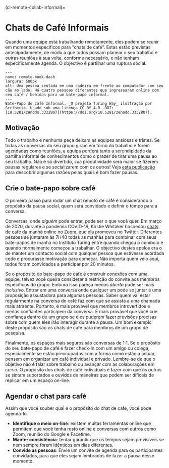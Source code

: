 (cl-remote-collab-informal)=
# Chats de Café Informais

Quando uma equipe está trabalhando remotamente, eles podem se reunir em momentos específicos para "chats de café". Estas estão previstas antecipadamente, de modo a que todos possam planear o seu trabalho e outras reuniões à sua volta, conforme necessário, e não tenham especificamente agenda. O objectivo é partilhar uma ruptura social.

```{figure} ../../figures/remote-book-dash.jpg
---
nome: remote-book-dash
largura: 500px
alt: Uma pessoa sentada em uma cadeira em frente ao computador com seu cão ao lado. Há quatro pessoas diferentes que ingressaram online com seu café / bebidas para um bate-papo informal.
---
Bate-Papo de Café Informal. _O projeto Turing Way_ ilustração por Scriberia. Usado sob uma licença CC-BY 4.0. DOI: [10.5281/zenodo.3332807](https://doi.org/10.5281/zenodo.3332807).
```

## Motivação

Todo o trabalho e nenhuma peça deixam as equipes ansiosas e tristes. Se todas as conversas do seu grupo giram em torno do trabalho e forem agendadas como reuniões, a equipa perderá tanto a serendipidade da partilha informal de conhecimentos como o prazer de tirar uma pausa ao seu trabalho. Não é só divertido, sua produtividade será maior se fizerem pausas regulares e se socializarem com os outros! Veja [esta publicação](https://buffer.com/resources/science-taking-breaks-at-work/) para descobrir algumas razões pelas quais é bom fazer pausas.

## Crie o bate-papo sobre café

O primeiro passo para rodar um chat remoto de café é considerando o propósito da pausa social, quem será convidado e definir o tempo para a conversa.

Conversas, onde *alguém* pode entrar, pode ser o que você quer. Em março de 2020, durante a pandemia COVID-19, Kirstie Whitaker hospedou [chats de café da manhã online no Zoom](https://twitter.com/kirstie_j/status/1239455513080926208?s=20), que ela promoveu no Twitter. Diferentes pessoas se juntaram às 7H40 todas as manhãs para combinar com seus bate-papos de manhã no Instituto Turing entre quando chegou o comboio e quando normalmente começou a trabalhar. O objectivo destes apelos era o de manter um contacto social com qualquer pessoa que estivesse acordada cedo e procurasse motivação para começar. Não importa quem veio aqui, todos foram convidados a participar por 20 minutos.

Se o propósito do bate-papo de café é construir conexões com uma equipe, talvez você queira considerar a restrição do convite aos membros específicos do grupo. Embora isso pareça menos *aberto* pode ser mais *inclusivo*. Entrar em uma conversa onde qualquer um pode se juntar é uma proposição assustadora para algumas pessoas. Saber quem vai estar regularmente na conversa do café faz com que se assista a uma chamada mais atraente. Portanto, é mais provável que membros introvertidos e menos confiantes participem da conversa. É mais provável que você crie confiança dentro de um grupo se eles puderem fazer previsões precisas sobre com quem eles irão interagir durante a pausa. Um bom exemplo deste propósito são os chats de café para membros de um grupo de pesquisa.

Finalmente, os espaços mais seguros são conversas de 1:1. Se o propósito do seu bate-papo de café é fazer check-in com um amigo ou colega, especialmente se estão preocupados com a forma como estão a actuar, pensem em organizar um café individual e privado. Lembre-se de que o objetivo não é falar sobre trabalho ou avançar com as colaborações em curso. O propósito dos chats de café individuais é fazer com que os outros se sintam suportados e ouvidos de maneiras que podem ser difíceis de replicar em um espaço on-line.

## Agendar o chat para café

Assim que você souber qual é o propósito do chat de café, você pode agendá-lo.

- **Identifique o meio on-line**: existem muitas ferramentas online que permitem que você tenha rosto online e conversas com outros como Zoom, reunião do Google e Facetime.
- **Manter consistência**: tentar garantir que os tempos sejam previsíveis se nem sempre forem idênticos em dias diferentes.
- **Convide as pessoas**: Envie um convite de agenda para os participantes convidados, para que eles sejam lembrados de fazer a pausa nesse momento.
